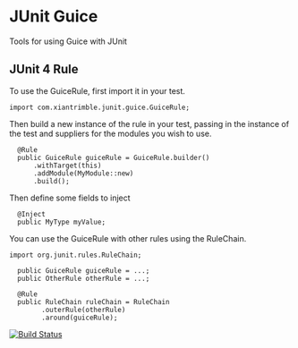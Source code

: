 # JUnit Guice

Tools for using Guice with JUnit

## JUnit 4 Rule

To use the GuiceRule, first import it in your test.

```
import com.xiantrimble.junit.guice.GuiceRule;
```

Then build a new instance of the rule in your test, passing in the instance of the test and suppliers for the
modules you wish to use.

```
  @Rule
  public GuiceRule guiceRule = GuiceRule.builder()
      .withTarget(this)
      .addModule(MyModule::new)
      .build();
```

Then define some fields to inject

```
  @Inject
  public MyType myValue;
```

You can use the GuiceRule with other rules using the RuleChain.

```
import org.junit.rules.RuleChain;
```

```
  public GuiceRule guiceRule = ...;
  public OtherRule otherRule = ...;
  
  @Rule
  public RuleChain ruleChain = RuleChain
        .outerRule(otherRule)
        .around(guiceRule);
```

[![Build Status](https://secure.travis-ci.org/ctrimble/junit-guice.png?branch=develop)](https://travis-ci.org/ctrimble/junit-guice)
